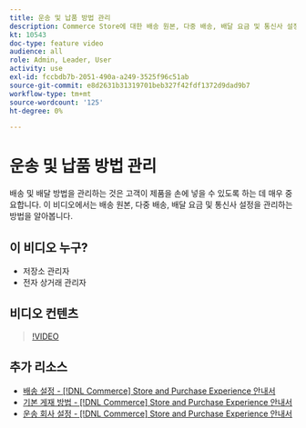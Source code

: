 ```yaml
---
title: 운송 및 납품 방법 관리
description: Commerce Store에 대한 배송 원본, 다중 배송, 배달 요금 및 통신사 설정을 구성하는 방법을 알아봅니다.
kt: 10543
doc-type: feature video
audience: all
role: Admin, Leader, User
activity: use
exl-id: fccbdb7b-2051-490a-a249-3525f96c51ab
source-git-commit: e8d2631b31319701beb327f42fdf1372d9dad9b7
workflow-type: tm+mt
source-wordcount: '125'
ht-degree: 0%

---
```


# 운송 및 납품 방법 관리

배송 및 배달 방법을 관리하는 것은 고객이 제품을 손에 넣을 수 있도록 하는 데 매우 중요합니다. 이 비디오에서는 배송 원본, 다중 배송, 배달 요금 및 통신사 설정을 관리하는 방법을 알아봅니다.

## 이 비디오 누구?

- 저장소 관리자
- 전자 상거래 관리자

## 비디오 컨텐츠

>[!VIDEO](https://video.tv.adobe.com/v/343658?quality=12&learn=on)

## 추가 리소스

- [배송 설정 - [!DNL Commerce] Store and Purchase Experience 안내서](https://experienceleague.adobe.com/docs/commerce-admin/stores-sales/delivery/shipping-settings.html)
- [기본 게재 방법 - [!DNL Commerce] Store and Purchase Experience 안내서](https://experienceleague.adobe.com/docs/commerce-admin/stores-sales/delivery/delivery.html#basic-delivery-methods)
- [운송 회사 설정 - [!DNL Commerce] Store and Purchase Experience 안내서](https://experienceleague.adobe.com/docs/commerce-admin/stores-sales/delivery/shipping-carriers/carriers.html)
